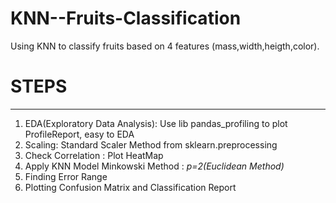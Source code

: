 # KNN--Fruits-Classification
Using KNN to classify fruits based on 4 features (mass,width,heigth,color).
# STEPS
______________________________________________
1. EDA(Exploratory Data Analysis):
   Use lib pandas_profiling to plot ProfileReport, easy to EDA   
2. Scaling:
  Standard Scaler Method from sklearn.preprocessing  
3. Check Correlation : Plot HeatMap
4. Apply KNN Model 
  Minkowski Method : *p=2(Euclidean Method)*  
5. Finding Error Range
6. Plotting Confusion Matrix and Classification Report
